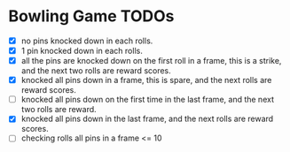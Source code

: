 # Bowling Game TODOs


- [x] no pins knocked down in each rolls.
- [x] 1 pin knocked down in each rolls. 
- [x] all the pins are knocked down on the first roll in a frame, this is a strike, and the next two rolls are reward scores.
- [x] knocked all pins down in a frame, this is spare, and the next rolls are reward scores.
- [ ] knocked all pins down on the first time in the last frame, and the next two rolls are reward.
- [x] knocked all pins down in the last frame, and the next rolls are reward scores.
- [ ] checking rolls all pins in a frame <= 10   